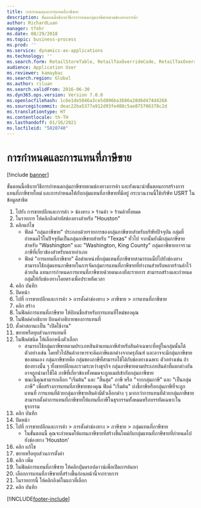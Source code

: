 ```yaml
---
title: การกำหนดและการแทนที่ภาษีขาย
description: ขั้นตอนนี้อธิบายวิธีการกำหนดกลุ่มภาษีขายตามช่องทางการค้า
author: RichardLuan
manager: tfehr
ms.date: 08/29/2018
ms.topic: business-process
ms.prod: ''
ms.service: dynamics-ax-applications
ms.technology: ''
ms.search.form: RetailStoreTable, RetailTaxOverrideCode, RetailTaxOverrideGroup
audience: Application User
ms.reviewer: kamaybac
ms.search.region: Global
ms.author: riluan
ms.search.validFrom: 2016-06-30
ms.dyn365.ops.version: Version 7.0.0
ms.openlocfilehash: 1c6e1de5046a3ce5d896ba3686a28d6d474d4268
ms.sourcegitcommit: deac22ba5377a912d93fe408c5ae875706378c2d
ms.translationtype: HT
ms.contentlocale: th-TH
ms.lasthandoff: 01/16/2021
ms.locfileid: "5020740"
---
```

# <a name="sales-tax-assignment-and-overrides"></a>การกำหนดและการแทนที่ภาษีขาย

[!include [banner](../../includes/banner.md)]

ขั้นตอนนี้อธิบายวิธีการกำหนดกลุ่มภาษีขายตามช่องทางการค้า และยังแนะนำขั้นตอนการสร้างการแทนที่ภาษีขายใหม่ และการกำหนดให้กับกลุ่มแทนที่ภาษีขายที่มีอยู่  กระบวนงานนี้ใช้บริษัท USRT ในข้อมูลสาธิต

1. ไปยัง การขายปลีกและการค้า > ช่องทาง > ร้านค้า > ร้านค้าทั้งหมด
2. ในรายการ ให้คลิกลิงค์รหัสช่องทางสำหรับ "Houston"
3. คลิกแก้ไข
    * ฟิลด์ "กลุ่มภาษีขาย" ประกอบด้วยรายการของกลุ่มภาษีขายสำหรับบริษัทปัจจุบัน  กลุ่มที่กำหนดไว้ในปัจจุบันเป็นกลุ่มภาษีขายสำหรับ "Texas" ทั่วไป  จากนั้นยังมีกลุ่มภาษีขายสำหรับ "Washington" และ "Washington, King County"  กลุ่มภาษีขายอาจรวมภาษีที่เกี่ยวข้องสำหรับหลายอำเภอ  
    * ฟิลด์ "การแทนที่ภาษีขาย" คือตำแหน่งที่กลุ่มแทนที่ภาษีขายสามารถแม็ปไปยังช่องทาง  สามารถใช้กลุ่มแทนภาษีขายในการจัดกลุ่มการแทนที่ภาษีขายที่ทำงานสำหรับหลายร้านค้าไว้ด้วยกัน  แทนการกำหนดการแทนที่ภาษีขายด้วยตนเองทีละรายการ สามารถสร้างและกำหนดกลุ่มให้กับช่องทางโดยตรงเพื่อประหยัดเวลา  
4. คลิก บันทึก
5. ปิดหน้า
6. ไปที่ การขายปลีกและการค้า > การตั้งค่าช่องทาง > ภาษีขาย > การแทนที่ภาษีขาย
7. คลิก สร้าง
8. ในฟิลด์การแทนที่ภาษีขาย ให้ป้อนชื่อสำหรับการแทนที่ใหม่ของคุณ
9. ในฟิลด์คำอธิบาย ป้อนคำอธิบายของการแทนที่
10. ตั้งค่าสถานะเป็น "เปิดใช้งาน"
11. ขยายหรือยุบส่วนการแทนที่
12. ในฟิลด์ชนิด ให้เลือกหนึ่งตัวเลือก
    * สามารถใช้กลุ่มภาษีขายตามประเภทสินค้าแทนภาษีสำหรับสินค้าเฉพาะที่อยู่ในกลุ่มนั้นได้  ตัวอย่างเช่น โดยทั่วไปสินค้าอาหารจะคิดภาษีแตกต่างจากครุภัณฑ์ และอาจจะมีกลุ่มภาษีขายของตนเอง  กลุ่มภาษีขายคือ กลุ่มของภาษีที่สามารถใช้ได้กับช่องทางเฉพาะ  ตัวอย่างเช่น ถ้าช่องทางนั้น ๆ ทั้งขายปลีกและรวมระหว่างธุรกิจ กลุ่มภาษีขายตามประเภทสินค้าที่แตกต่างกันอาจถูกนำมาใช้ได้  ภาษีที่เกี่ยวข้องทั้งหมดจะถูกแมปเข้ากับกลุ่มภาษีขาย  
    * ขณะนี้คุณสามารถเลือก "เริ่มต้น" และ "สิ้นสุด" ภาษี หรือ "จากกลุ่มภาษี" และ "เป็นกลุ่มภาษี" เพื่อสร้างการแทนที่ภาษีขายของคุณ  ฟิลด์ "เริ่มต้น" บ่งชี้ภาษีหรือกลุ่มภาษีที่จะถูกแทนที่  การแทนที่ด้วยกลุ่มภาษีขายสินค้ามีตัวเลือกต่าง ๆ มากกว่าการแทนที่ด้วยกลุ่มภาษีขาย  สามารถตั้งค่าการแทนที่ภาษีขายให้แทนที่ภาษีในธุรกรรมทั้งหมดหรือบรรทัดเฉพาะในธุรกรรม  
13. คลิก บันทึก
14. ปิดหน้า
15. ไปที่ การขายปลีกและการค้า > การตั้งค่าช่องทาง > ภาษีขาย > กลุ่มแทนที่ภาษีขาย
    * ในขั้นตอนนี้ คุณจะกำหนดให้แทนภาษีขายที่สร้างขึ้นใหม่กับกลุ่มแทนที่ภาษีขายที่กำหนดไปยังช่องทาง 'Houston'  
16. คลิก แก้ไข
17. ขยายหรือยุบส่วนการตั้งค่า
18. คลิก เพิ่ม
19. ในฟิลด์การแทนที่ภาษีขาย ให้คลิกปุ่มดรอปดาวน์เพื่อเปิดการค้นหา
20. เลือกการแทนที่ภาษีขายที่สร้างขึ้นก่อนหน้านี้จากรายการ
21. ในรายการนี้ ให้คลิกลิงค์ในแถวที่เลือก
22. คลิก บันทึก



[!INCLUDE[footer-include](../../../includes/footer-banner.md)]